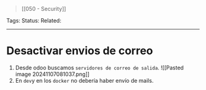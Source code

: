 > [[050 - Security]]

Tags: 
Status: 
Related: 

___
# Desactivar envios de correo

1. Desde odoo buscamos `servidores de correo de salida`.
![[Pasted image 20241107081037.png]]
2. En `dev`y en los `docker` no debería haber envío de mails.